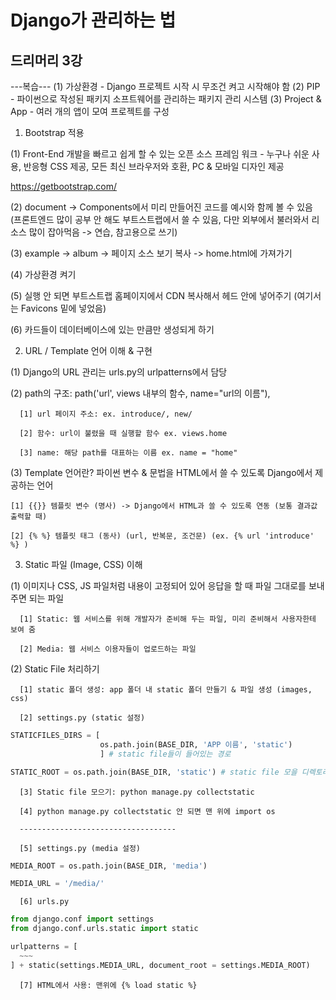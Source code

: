 # Django가 관리하는 법
## 드리머리 3강

---복습---
  (1) 가상환경 - Django 프로젝트 시작 시 무조건 켜고 시작해야 함
  (2) PIP - 파이썬으로 작성된 패키지 소프트웨어를 관리하는 패키지 관리 시스템
  (3) Project & App - 여러 개의 앱이 모여 프로젝트를 구성
  
 1. Bootstrap 적용
 
  (1) Front-End 개발을 빠르고 쉽게 할 수 있는 오픈 소스 프레임 워크 - 누구나 쉬운 사용, 반응형 CSS 제공, 모든 최신 브라우저와 호환, PC & 모바일 디자인 제공
 
  https://getbootstrap.com/
  
  (2) document -> Components에서 미리 만들어진 코드를 예시와 함께 볼 수 있음 (프론트엔드 많이 공부 안 해도 부트스트랩에서 쓸 수 있음, 다만 외부에서 불러와서 리소스 많이 잡아먹음 -> 연습, 참고용으로 쓰기)
  
  (3) example -> album -> 페이지 소스 보기 복사 -> home.html에 가져가기
  
  (4) 가상환경 켜기

  (5) 실행 안 되면 부트스트랩 홈페이지에서 CDN 복사해서 헤드 안에 넣어주기 (여기서는 Favicons 밑에 넣었음)
  
  (6) 카드들이 데이터베이스에 있는 만큼만 생성되게 하기 
  
 
 2. URL / Template 언어 이해 & 구현
 
  (1) Django의 URL 관리는 urls.py의 urlpatterns에서 담당
  
  (2) path의 구조: path('url', views 내부의 함수, name="url의 이름"),
  
      [1] url 페이지 주소: ex. introduce/, new/
      
      [2] 함수: url이 불렸을 때 실행할 함수 ex. views.home
      
      [3] name: 해당 path를 대표하는 이름 ex. name = "home"
   
  (3) Template 언어란? 파이썬 변수 & 문법을 HTML에서 쓸 수 있도록 Django에서 제공하는 언어
  
    [1] {{}} 템플릿 변수 (명사) -> Django에서 HTML과 쓸 수 있도록 연동 (보통 결과값 출력할 때)
    
    [2] {% %} 템플릿 태그 (동사) (url, 반복문, 조건문) (ex. {% url 'introduce' %} )

 3. Static 파일 (Image, CSS) 이해
 
   (1) 이미지나 CSS, JS 파일처럼 내용이 고정되어 있어 응답을 할 때 파일 그대로를 보내주면 되는 파일
   
      [1] Static: 웹 서비스를 위해 개발자가 준비해 두는 파일, 미리 준비해서 사용자한테 보여 줌
      
      [2] Media: 웹 서비스 이용자들이 업로드하는 파일
      
   (2) Static File 처리하기
   
      [1] static 폴더 생성: app 폴더 내 static 폴더 만들기 & 파일 생성 (images, css)
      
      [2] settings.py (static 설정) 
      
```python
STATICFILES_DIRS = [
                    os.path.join(BASE_DIR, 'APP 이름', 'static')
                    ] # static file들이 들어있는 경로
```
 ```python
STATIC_ROOT = os.path.join(BASE_DIR, 'static') # static file 모을 디렉토리
```
            
      [3] Static file 모으기: python manage.py collectstatic
      
      [4] python manage.py collectstatic 안 되면 맨 위에 import os
      
      -----------------------------------
      
      [5] settings.py (media 설정) 
```python
MEDIA_ROOT = os.path.join(BASE_DIR, 'media')

MEDIA_URL = '/media/'
```

      [6] urls.py 
      
```python
from django.conf import settings
from django.conf.urls.static import static

urlpatterns = [
  ~~~
] + static(settings.MEDIA_URL, document_root = settings.MEDIA_ROOT)
```
      
      [7] HTML에서 사용: 맨위에 {% load static %}
      
